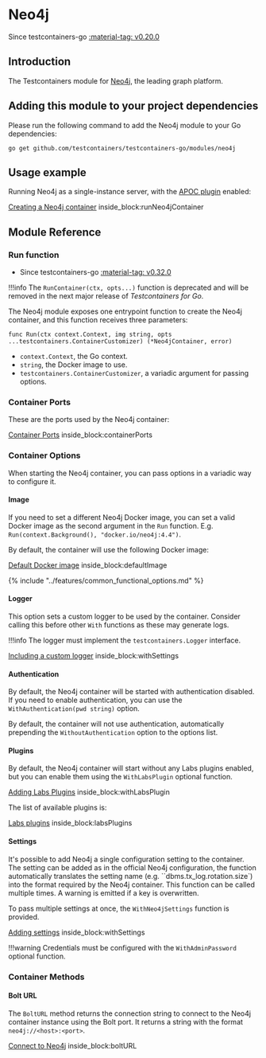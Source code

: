 # Neo4j

Since testcontainers-go <a href="https://github.com/testcontainers/testcontainers-go/releases/tag/v0.20.0"><span class="tc-version">:material-tag: v0.20.0</span></a>

## Introduction

The Testcontainers module for [Neo4j](https://neo4j.com/), the leading graph platform.

## Adding this module to your project dependencies

Please run the following command to add the Neo4j module to your Go dependencies:

```
go get github.com/testcontainers/testcontainers-go/modules/neo4j
```

## Usage example

Running Neo4j as a single-instance server, with the [APOC plugin](https://neo4j.com/developer/neo4j-apoc/) enabled:

<!--codeinclude-->
[Creating a Neo4j container](../../modules/neo4j/examples_test.go) inside_block:runNeo4jContainer
<!--/codeinclude-->

## Module Reference

### Run function

- Since testcontainers-go <a href="https://github.com/testcontainers/testcontainers-go/releases/tag/v0.32.0"><span class="tc-version">:material-tag: v0.32.0</span></a>

!!!info
    The `RunContainer(ctx, opts...)` function is deprecated and will be removed in the next major release of _Testcontainers for Go_.

The Neo4j module exposes one entrypoint function to create the Neo4j container, and this function receives three parameters:

```golang
func Run(ctx context.Context, img string, opts ...testcontainers.ContainerCustomizer) (*Neo4jContainer, error)
```

- `context.Context`, the Go context.
- `string`, the Docker image to use.
- `testcontainers.ContainerCustomizer`, a variadic argument for passing options.

### Container Ports

These are the ports used by the Neo4j container:

<!--codeinclude-->
[Container Ports](../../modules/neo4j/neo4j.go) inside_block:containerPorts
<!--/codeinclude-->

### Container Options

When starting the Neo4j container, you can pass options in a variadic way to configure it.

#### Image

If you need to set a different Neo4j Docker image, you can set a valid Docker image as the second argument in the `Run` function.
E.g. `Run(context.Background(), "docker.io/neo4j:4.4")`.

By default, the container will use the following Docker image:

<!--codeinclude-->
[Default Docker image](../../modules/neo4j/neo4j.go) inside_block:defaultImage
<!--/codeinclude-->

{% include "../features/common_functional_options.md" %}

#### Logger

This option sets a custom logger to be used by the container. Consider calling this before other `With` functions as these may generate logs.

!!!info
    The logger must implement the `testcontainers.Logger` interface.

<!--codeinclude-->
[Including a custom logger](../../modules/neo4j/neo4j_test.go) inside_block:withSettings
<!--/codeinclude-->

#### Authentication

By default, the Neo4j container will be started with authentication disabled. If you need to enable authentication, you can
use the `WithAuthentication(pwd string)` option.

By default, the container will not use authentication, automatically prepending the `WithoutAuthentication` option to the options list.

#### Plugins

By default, the Neo4j container will start without any Labs plugins enabled, but you can enable them using the `WithLabsPlugin` optional function.

<!--codeinclude-->
[Adding Labs Plugins](../../modules/neo4j/neo4j_test.go) inside_block:withLabsPlugin
<!--/codeinclude-->

The list of available plugins is:

<!--codeinclude-->
[Labs plugins](../../modules/neo4j/config.go) inside_block:labsPlugins
<!--/codeinclude-->

#### Settings

It's possible to add Neo4j a single configuration setting to the container.
The setting can be added as in the official Neo4j configuration, the function automatically translates the setting
name (e.g. ``dbms.tx_log.rotation.size`) into the format required by the Neo4j container.
This function can be called multiple times. A warning is emitted if a key is overwritten.

To pass multiple settings at once, the `WithNeo4jSettings` function is provided.

<!--codeinclude-->
[Adding settings](../../modules/neo4j/neo4j_test.go) inside_block:withSettings
<!--/codeinclude-->

!!!warning
    Credentials must be configured with the `WithAdminPassword` optional function.

### Container Methods

#### Bolt URL

The `BoltURL` method returns the connection string to connect to the Neo4j container instance using the Bolt port.
It returns a string with the format `neo4j://<host>:<port>`.

<!--codeinclude-->
[Connect to Neo4j](../../modules/neo4j/neo4j_test.go) inside_block:boltURL
<!--/codeinclude-->
